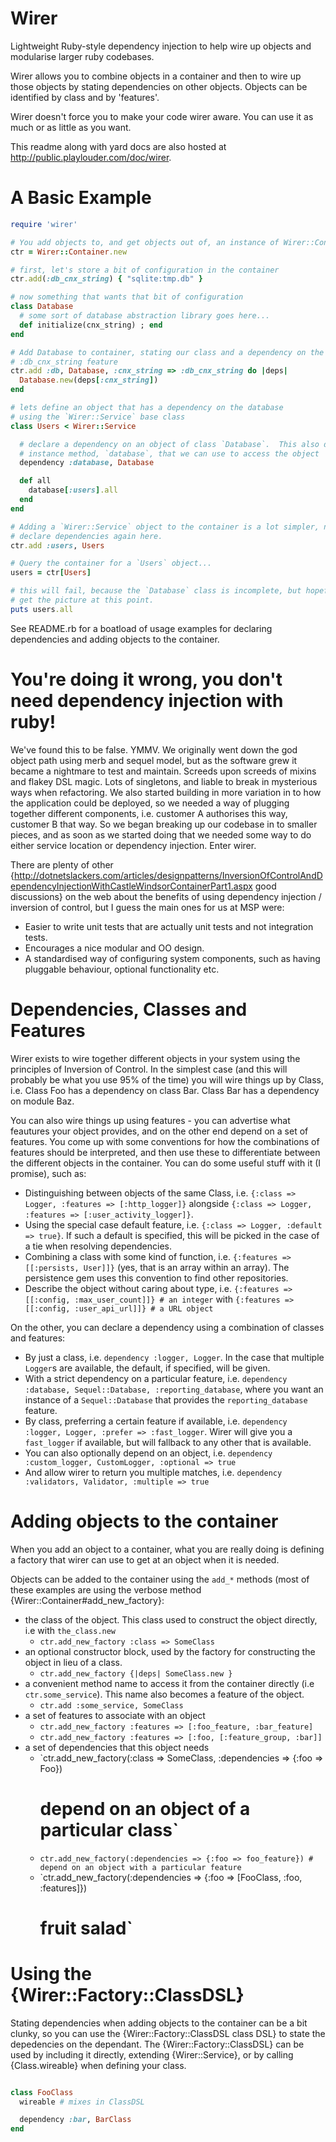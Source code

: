 # Wirer

Lightweight Ruby-style dependency injection to help wire up objects and
modularise larger ruby codebases.

Wirer allows you to combine objects in a container and then to wire up those objects
by stating dependencies on other objects.  Objects can be identified by class and
by 'features'.

Wirer doesn't force you to make your code wirer aware.  You can use it as much
or as little as you want.

This readme along with yard docs are also hosted at
http://public.playlouder.com/doc/wirer.

# A Basic Example

``` ruby
require 'wirer'

# You add objects to, and get objects out of, an instance of Wirer::Container
ctr = Wirer::Container.new

# first, let's store a bit of configuration in the container
ctr.add(:db_cnx_string) { "sqlite:tmp.db" }

# now something that wants that bit of configuration
class Database
  # some sort of database abstraction library goes here...
  def initialize(cnx_string) ; end
end

# Add Database to container, stating our class and a dependency on the
# :db_cnx_string feature
ctr.add :db, Database, :cnx_string => :db_cnx_string do |deps|
  Database.new(deps[:cnx_string])
end

# lets define an object that has a dependency on the database
# using the `Wirer::Service` base class
class Users < Wirer::Service

  # declare a dependency on an object of class `Database`.  This also defines an
  # instance method, `database`, that we can use to access the object
  dependency :database, Database

  def all
    database[:users].all
  end
end

# Adding a `Wirer::Service` object to the container is a lot simpler, no need to
# declare dependencies again here.
ctr.add :users, Users

# Query the container for a `Users` object...
users = ctr[Users]

# this will fail, because the `Database` class is incomplete, but hopefully you
# get the picture at this point.
puts users.all
```

See README.rb for a boatload of usage examples for declaring dependencies and
adding objects to the container.

# You're doing it wrong, you don't need dependency injection with ruby!

We've found this to be false.  YMMV. We originally went down the god object path
using merb and sequel model, but as the software grew it became a nightmare to
test and maintain.  Screeds upon screeds of mixins and flakey
DSL magic.  Lots of singletons, and liable to break in mysterious ways when
refactoring.  We also started building in more variation in to how the
application could be deployed, so we needed a way of plugging together different
components, i.e. customer A authorises this way, customer B that way.  So we
began breaking up our codebase in to
smaller pieces, and as soon as we started doing that we needed some way to do
either service location or dependency injection.  Enter wirer.

There are plenty of other
{http://dotnetslackers.com/articles/designpatterns/InversionOfControlAndDependencyInjectionWithCastleWindsorContainerPart1.aspx
good discussions} on the web about the benefits of
using dependency injection / inversion of control, but I guess the main ones for
us at MSP were:

 - Easier to write unit tests that are actually unit tests and not integration
   tests.
 - Encourages a nice modular and OO design.
 - A standardised way of configuring system components, such as having pluggable
   behaviour, optional functionality etc.

# Dependencies, Classes and Features

Wirer exists to wire together different objects in your system using the
principles of Inversion of Control.  In the simplest case (and this will probably
be what you use 95% of the time) you will wire things up by Class, i.e.  Class Foo has
a dependency on class Bar.  Class Bar has a dependency on module Baz.

You can also wire things up using features - you can advertise what feautures
your object provides, and on the other end depend on a set of features. You come
up with  some conventions for how the combinations of features should be
interpreted, and then use these to differentiate between the different objects
in the container.  You can do some useful stuff with it (I promise), such as:

 - Distinguishing between objects of the same Class, i.e. `{:class => Logger,
   :features => [:http_logger]}` alongside `{:class => Logger, :features =>
   [:user_activity_logger]}`.
 - Using the special case default feature, i.e.  `{:class => Logger, :default
   => true}`.  If such a default is specified, this will be
   picked in the case of a tie when resolving dependencies.
 - Combining a class with some kind of function, i.e. `{:features =>
   [[:persists, User]]}` (yes, that is an array within an array).  The
   persistence gem uses this convention to find other repositories.
 - Describe the object without caring about type, i.e. `{:features =>
   [[:config, :max_user_count]]} # an integer` with `{:features =>
   [[:config, :user_api_url]]} # a URL object`

On the other, you can declare a dependency using a combination of
classes and features:

 - By just a class, i.e. `dependency :logger, Logger`.  In the case that multiple
   `Logger`s are available, the default, if specified, will be given.
 - With a strict dependency on a particular feature, i.e. `dependency :database,
   Sequel::Database, :reporting_database`, where you want an instance of a
   `Sequel::Database` that provides the `reporting_database` feature.
 - By class, preferring a certain feature if available, i.e. `dependency :logger,
   Logger, :prefer => :fast_logger`.  Wirer will give you a `fast_logger` if available,
   but will fallback to any other that is available.
 - You can also optionally depend on an object, i.e. `dependency :custom_logger,
   CustomLogger, :optional => true`
 - And allow wirer to return you multiple matches, i.e. `dependency :validators,
   Validator, :multiple => true`

# Adding objects to the container

When you add an object to a container, what you are really doing is defining a
factory that wirer can use to get at an object when it is needed.

Objects can be added to the container using the `add_*` methods (most of these
examples are using the verbose method {Wirer::Container#add_new_factory}:

 - the class of the object.  This class used to construct the object directly,
   i.e with `the_class.new`
   - `ctr.add_new_factory :class => SomeClass`
 - an optional constructor block, used by the factory for constructing the object
   in lieu of a class.
   - `ctr.add_new_factory {|deps| SomeClass.new }`
 - a convenient method name to access it from the container directly (i.e
   `ctr.some_service`).  This name also becomes a feature of the object.
   - `ctr.add :some_service, SomeClass`
 - a set of features to associate with an object
   - `ctr.add_new_factory :features => [:foo_feature, :bar_feature]`
   - `ctr.add_new_factory :features => [:foo, [:feature_group, :bar]]`
 - a set of dependencies that this object needs
   - `ctr.add_new_factory(:class => SomeClass, :dependencies => {:foo => Foo})
     # depend on an object of a particular class`
   - `ctr.add_new_factory(:dependencies => {:foo => foo_feature}) # depend on an
     object with a particular feature`
   - `ctr.add_new_factory(:dependencies => {:foo => [FooClass, :foo, :features]})
     # fruit salad`

# Using the {Wirer::Factory::ClassDSL}

Stating dependencies when adding objects to the container can be a bit clunky,
so you can use the {Wirer::Factory::ClassDSL class DSL} to state the depedencies
on the dependant.  The {Wirer::Factory::ClassDSL} can be used by including it
directly, extending {Wirer::Service}, or by calling {Class.wireable} when
defining your class.

```ruby

class FooClass
  wireable # mixes in ClassDSL

  dependency :bar, BarClass
end

```


